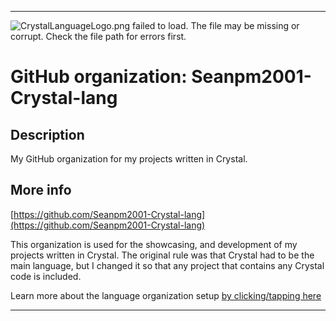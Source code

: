 
***

![CrystalLanguageLogo.png failed to load. The file may be missing or corrupt. Check the file path for errors first.](/AdditionalInfo/1/Seanpm2001-Crystal-lang/CrystalLanguageLogo.png)

# GitHub organization: Seanpm2001-Crystal-lang

## Description

My GitHub organization for my projects written in Crystal.

## More info

[https://github.com/Seanpm2001-Crystal-lang](https://github.com/Seanpm2001-Crystal-lang)

This organization is used for the showcasing, and development of my projects written in Crystal. The original rule was that Crystal had to be the main language, but I changed it so that any project that contains any Crystal code is included.

Learn more about the language organization setup [by clicking/tapping here](/AdditionalInfo/LanguageOrgs/README.md)

***


